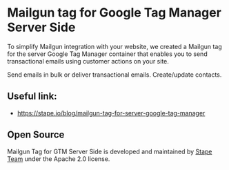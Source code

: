 # Mailgun tag for Google Tag Manager Server Side

To simplify Mailgun integration with your website, we created a Mailgun tag for the server Google Tag Manager container that enables you to send transactional emails using customer actions on your site.

Send emails in bulk or deliver transactional emails.
Create/update contacts.

## Useful link:
- https://stape.io/blog/mailgun-tag-for-server-google-tag-manager 

## Open Source

Mailgun Tag for GTM Server Side is developed and maintained by [Stape Team](https://stape.io/) under the Apache 2.0 license.
